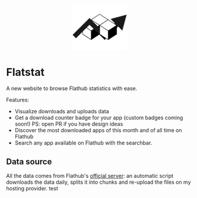 <p align="center">
  <img width="150" src="/public/flatstat-badge-logo.svg">
</p>

# Flatstat

A new website to browse Flathub statistics with ease. 

Features:

- Visualize downloads and uploads data 
- Get a download counter badge for your app (custom badges coming soon!) PS: open PR if you have design ideas
- Discover the most downloaded apps of this month and of all time on Flathub
- Search any app available on Flathub with the searchbar.

## Data source

All the data comes from Flathub's [official server](https://flathub.org/stats): an automatic script downloads the data daily, splits it into chunks and re-upload the files on my hosting provider.
test
